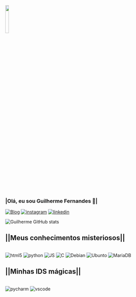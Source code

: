 <img src="https://media1.giphy.com/media/3oEduYuCeCqUHRPUbu/giphy.gif" width="15%">

### <b>|Olá, eu sou Guilherme Fernandes 🎃|</b>
[![Blog](https://img.shields.io/website?label=Meucurriculo.com&style=for-the-badge&url=https://sujeitoprogramador.com )](https://ceub.zoser.works/index.php/curriculo/)
[![instagram](https://img.shields.io/badge/Instagram-E4405F?style=for-the-badge&logo=instagram&logoColor=white)](https://www.instagram.com/guilhermehzf/)
[![linkedin](https://img.shields.io/badge/LinkedIn-0077B5?style=for-the-badge&logo=linkedin&logoColor=white)](https://www.linkedin.com/in/guilherme-henrique-fernandes-3593b5244/)

![Guilherme GitHub stats](https://github-readme-stats.vercel.app/api?username=Guilhermehzf&show_icons=true&theme=nightowl)

## <b>||Meus conhecimentos misteriosos||</b>

<div style="display: inline_block"><br/>
  <img aling="center" alt="html5"src="https://img.shields.io/badge/HTML5-E34F26?style=for-the-badge&logo=html5&logoColor=white"/>
  <img aling="center" alt="python"src="https://img.shields.io/badge/Python-3776AB?style=for-the-badge&logo=python&logoColor=white"/>
  <img aling="center" alt="JS"src="https://img.shields.io/badge/JavaScript-F7DF1E?style=for-the-badge&logo=javascript&logoColor=black"/>
  <img aling="center" alt="C"src="https://img.shields.io/badge/C-00599C?style=for-the-badge&logo=c&logoColor=white"/>
  <img aling="center" alt="Debian"src="https://img.shields.io/badge/Debian-A81D33?style=for-the-badge&logo=debian&logoColor=white"/>
  <img aling="center" alt="Ubunto"src="https://img.shields.io/badge/Ubuntu-E95420?style=for-the-badge&logo=ubuntu&logoColor=white"/>
  <img aling="center" alt="MariaDB"src="https://img.shields.io/badge/MariaDB-003545?style=for-the-badge&logo=mariadb&logoColor=white"/>
</div>

## <b>||Minhas IDS mágicas||</b>
<div style="display: inline_block"><br/>
  <img aling="center" alt="pycharm"src="https://img.shields.io/badge/PyCharm-000000.svg?&style=for-the-badge&logo=PyCharm&logoColor=white"/>
  <img aling="center" alt="vscode"src="https://img.shields.io/badge/Visual_Studio_Code-0078D4?style=for-the-badge&logo=visual%20studio%20code&logoColor=white">
  
</div>

